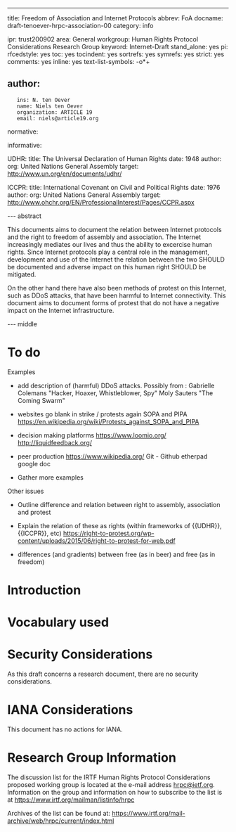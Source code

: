--- 
title: Freedom of Association and Internet Protocols
abbrev: FoA
docname: draft-tenoever-hrpc-association-00
category: info

ipr: trust200902
area: General
workgroup: Human Rights Protocol Considerations Research Group
keyword: Internet-Draft
stand_alone: yes
pi:
  rfcedstyle: yes
  toc: yes
  tocindent: yes
  sortrefs: yes
  symrefs: yes
  strict: yes
  comments: yes
  inline: yes
  text-list-symbols: -o*+

author:
-
       ins: N. ten Oever
       name: Niels ten Oever
       organization: ARTICLE 19
       email: niels@article19.org


normative:
  
informative: 


   UDHR:
     title: The Universal Declaration of Human Rights
     date: 1948
     author:
        org: United Nations General Assembly
     target:  http://www.un.org/en/documents/udhr/

   ICCPR:
     title: International Covenant on Civil and Political Rights
     date: 1976
     author:
        org: United Nations General Assembly
     target: http://www.ohchr.org/EN/ProfessionalInterest/Pages/CCPR.aspx
   

--- abstract

This documents aims to document the relation between Internet protocols and the right to freedom of assembly and association. The Internet increasingly mediates our lives and thus the ability to excercise human rights. Since Internet protocols play a central role in the management, development and use of the Internet the relation between the two SHOULD be documented and adverse impact on this human right SHOULD be mitigated.

On the other hand there have also been methods of protest on this Internet, such as DDoS attacks, that have been harmful to Internet connectivity. This document aims to document forms of protest that do not have a negative impact on the Internet infrastructure.

--- middle

To do
=====

Examples
- add description of (harmful) DDoS attacks. Possibly from :
	Gabrielle Colemans "Hacker, Hoaxer, Whistleblower, Spy"
	Moly Sauters "The Coming Swarm"

- websites go blank in strike / protests again SOPA and PIPA
	https://en.wikipedia.org/wiki/Protests_against_SOPA_and_PIPA

- decision making platforms 
	https://www.loomio.org/
	http://liquidfeedback.org/

- peer production 
	https://www.wikipedia.org/
	Git - Github
	etherpad
	google doc
	

- Gather more examples


Other issues
- Outline difference and relation between right to assembly, association and protest

- Explain the relation of these as rights (within frameworks of {{UDHR}}, {{ICCPR}}, etc)
	https://right-to-protest.org/wp-content/uploads/2015/06/right-to-protest-for-web.pdf

- differences (and gradients) between free (as in beer) and free (as in freedom)

Introduction
============



Vocabulary used
===============


Security Considerations
=======================

As this draft concerns a research document, there are no security considerations.


IANA Considerations
==========================

This document has no actions for IANA.


Research Group Information
==========================

The discussion list for the IRTF Human Rights Protocol Considerations
proposed working group is located at the e-mail address
<hrpc@ietf.org>. Information on the group and information on how to
subscribe to the list is at
<https://www.irtf.org/mailman/listinfo/hrpc>

Archives of the list can be found at:
<https://www.irtf.org/mail-archive/web/hrpc/current/index.html>

